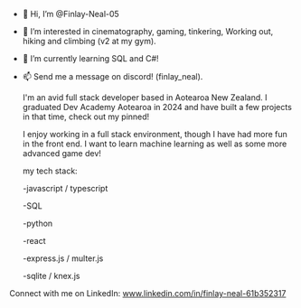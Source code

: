 - 👋 Hi, I’m @Finlay-Neal-05
- 👀 I’m interested in cinematography, gaming, tinkering, Working out, hiking and climbing (v2 at my gym). 
- 🌱 I’m currently learning SQL and C#!
- 📫 Send me a message on discord! (finlay_neal).

  I'm an avid full stack developer based in Aotearoa New Zealand. I graduated Dev Academy Aotearoa in 2024 and have built a few projects in that time, check out my pinned!

  I enjoy working in a full stack environment, though I have had more fun in the front end. I want to learn machine learning as well as some more advanced game dev!

  my tech stack:
  
  -javascript / typescript

  -SQL
  
  -python
  
  -react
  
  -express.js / multer.js 
  
  -sqlite / knex.js
  

Connect with me on LinkedIn: www.linkedin.com/in/finlay-neal-61b352317



<!---
Finlay-Neal-05/Finlay-Neal-05 is a ✨ special ✨ repository because its `README.md` (this file) appears on your GitHub profile.
You can click the Preview link to take a look at your changes.
--->
